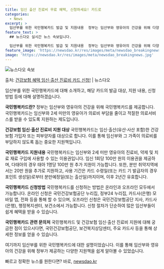 ```yaml
---
title: 임신 출산 진료비 무료 혜택, 신청하세요! 카드로
categories:
  - News
excerpt: >
  임산부를 위한 국민행복카드 발급 및 지원내용  정부는 임산부와 영유아의 건강을 위해 다양한 지원 정책을 제공…
feature_text: >
  ## 뉴스다오 실시간 뉴스 속보입니다.

  임산부를 위한 국민행복카드 발급 및 지원내용  정부는 임산부와 영유아의 건강을 위해 다양한 지원 정책을 제공…
feature_image: 'https://newsdao.kr/res/images/meta/newsdao_breakingnews.jpg'
image: 'https://newsdao.kr/res/images/meta/newsdao_breakingnews.jpg'
---
```


![뉴스다오 속보](https://newsdao.kr/res/images/meta/newsdao_breakingnews.jpg)

<p>출처: <a href="https://newsdao.kr/4216" rel="dofollow">건강보험 혜택 임신·출산 진료비 카드 신청!</a> | 뉴스다오</p>

임산부를 위한 국민행복카드에 대해 소개하고, 해당 카드의 발급 대상, 지원 내용, 신청 방법 등에 대해 설명하겠습니다.

**국민행복카드란?**
정부는 임산부와 영유아의 건강을 위해 국민행복카드를 제공합니다. 국민행복카드는 임신부와 2세 미만의 영유아가 의료비 부담을 줄이고 적절한 의료서비스를 받을 수 있도록 지원하는 제도입니다.

**건강보험 임신·출산 진료비 지원 대상**
국민행복카드는 임신·출산(유산·사산 포함)한 건강보험 가입자 또는 피부양자를 대상으로 합니다. 이를 통해 임신부와 그 가족이 의료비를 부담하지 않도록 돕는 중요한 지원책입니다.

**국민행복카드 지원내용**
국민행복카드는 임신부와 2세 미만 영유아의 진료비, 약제 및 치료 재료 구입에 사용할 수 있는 이용권입니다. 임신 1회당 100만 원의 이용권을 제공하며, 다태아의 경우 태아 1명당 100만 원 추가 지원이 가능합니다. 또한, 분만 취약지역에서는 20만 원을 추가로 지원하고, 사용 기간은 카드 수령일(또는 카드 기 발급자의 경우 포인트 생성일)로부터 분만예정일(또는 출산일)까지이며, 이후 2년간 유효합니다.

**국민행복카드 신청방법**
국민행복카드를 신청하는 방법은 온라인과 오프라인 모두에서 가능합니다. 온라인 신청은 국민건강보험공단 누리집, 정부24 누리집, 카드사(은행) 모바일 앱, 전화 등을 통해 할 수 있으며, 오프라인 신청은 국민건강보험공단 지사, 카드사(은행), 행정복지센터, 보건소에서 가능합니다. 신청 절차가 단순하여 많은 임산부들이 쉽게 혜택을 받을 수 있습니다.

**국민행복카드 관련 문의처**
국민행복카드 및 건강보험 임신·출산 진료비 지원에 대해 궁금한 점이 있으시다면, 국민건강보험공단, 보건복지상담센터, 주요 카드사 등을 통해 상세한 정보를 얻을 수 있습니다.

여기까지 임산부를 위한 국민행복카드에 대한 설명이었습니다. 이를 통해 임산부와 영유아의 건강을 위해 정부가 제공하는 다양한 지원책을 쉽게 알아볼 수 있었습니다. 

빠르고 정확한 뉴스를 원한다면? 바로, <a href="https://newsdao.kr" rel="dofollow">newsdao.kr</a>


